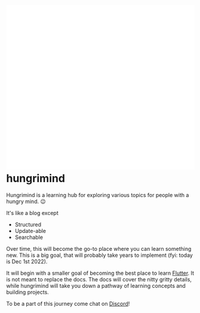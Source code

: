 # <picture style="width: 50px;margin-bottom: -10px;"><source media="(prefers-color-scheme: light)" srcset="/public/blacklogo.svg"><img alt="Triangle looping within itself" src="/public/whitelogo.svg" ></picture> hungrimind

Hungrimind is a learning hub for exploring various topics for people with a hungry mind. 😉

It's like a blog except

- Structured
- Update-able
- Searchable

Over time, this will become the go-to place where you can learn something new. This is a big goal, that will probably take years to implement (fyi: today is Dec 1st 2022). 

It will begin with a smaller goal of becoming the best place to learn [Flutter](https://flutter.dev). It is not meant to replace the docs. The docs will cover the nitty gritty details, while hungrimind will take you down a pathway of learning concepts and building projects.

To be a part of this journey come chat on [Discord](https://discord.gg/nz8kFDm7gN)!
